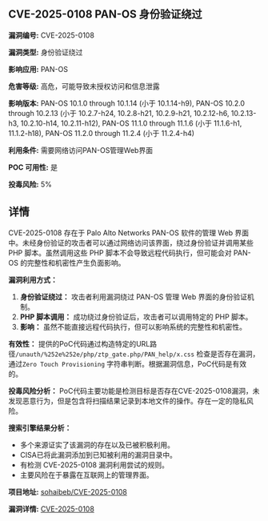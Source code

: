 ## CVE-2025-0108 PAN-OS 身份验证绕过

**漏洞编号:** CVE-2025-0108

**漏洞类型:** 身份验证绕过

**影响应用:** PAN-OS

**危害等级:** 高危，可能导致未授权访问和信息泄露

**影响版本:** PAN-OS 10.1.0 through 10.1.14 (小于 10.1.14-h9),
PAN-OS 10.2.0 through 10.2.13 (小于 10.2.7-h24, 10.2.8-h21, 10.2.9-h21, 10.2.12-h6, 10.2.13-h3, 10.2.10-h14, 10.2.11-h12),
PAN-OS 11.1.0 through 11.1.6 (小于 11.1.6-h1, 11.1.2-h18),
PAN-OS 11.2.0 through 11.2.4 (小于 11.2.4-h4)

**利用条件:** 需要网络访问PAN-OS管理Web界面

**POC 可用性:** 是

**投毒风险:** 5%

## 详情

CVE-2025-0108 存在于 Palo Alto Networks PAN-OS 软件的管理 Web 界面中。未经身份验证的攻击者可以通过网络访问该界面，绕过身份验证并调用某些 PHP 脚本。虽然调用这些 PHP 脚本不会导致远程代码执行，但可能会对 PAN-OS 的完整性和机密性产生负面影响。

**漏洞利用方式：**

1.  **身份验证绕过：** 攻击者利用漏洞绕过 PAN-OS 管理 Web 界面的身份验证机制。
2.  **PHP 脚本调用：** 成功绕过身份验证后，攻击者可以调用特定的 PHP 脚本。
3.  **影响：** 虽然不能直接远程代码执行，但可以影响系统的完整性和机密性。

**有效性：**
提供的PoC代码通过构造特定的URL路径`/unauth/%252e%252e/php/ztp_gate.php/PAN_help/x.css` 检查是否存在漏洞，通过`Zero Touch Provisioning` 字符串判断。根据漏洞信息，PoC代码是有效的。

**投毒风险分析：**
PoC代码主要功能是检测目标是否存在CVE-2025-0108漏洞，未发现恶意行为，但是包含将扫描结果记录到本地文件的操作。存在一定的隐私风险。

**搜索引擎结果分析：**

*   多个来源证实了该漏洞的存在以及已被积极利用。
*   CISA已将此漏洞添加到已知被利用的漏洞目录中。
*   有检测 CVE-2025-0108 漏洞利用尝试的规则。
*   主要风险在于暴露在互联网上的管理界面。


**项目地址:** [sohaibeb/CVE-2025-0108](https://github.com/sohaibeb/CVE-2025-0108)

**漏洞详情:** [CVE-2025-0108](https://nvd.nist.gov/vuln/detail/CVE-2025-0108)